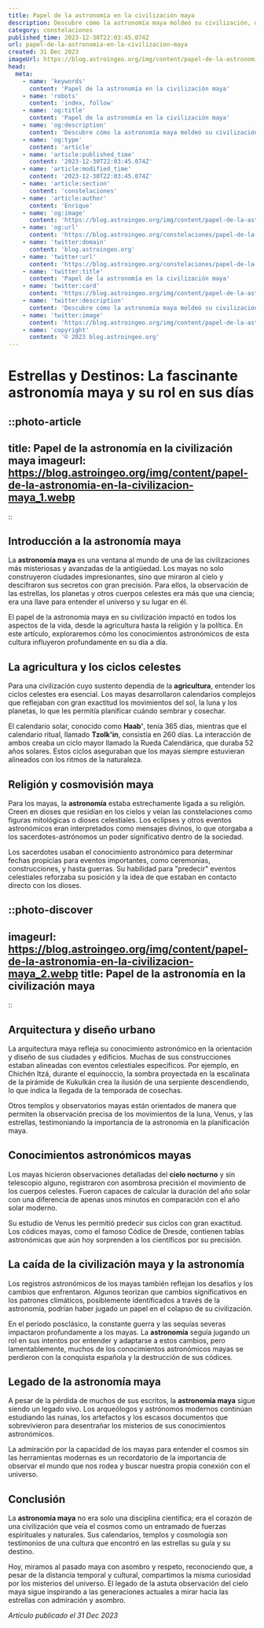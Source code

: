 ```yaml
---
title: Papel de la astronomía en la civilización maya
description: Descubre cómo la astronomía maya moldeó su civilización, desde calendarios hasta rituales y arquitectura, reflejando su avanzado conocimiento celestial.
category: constelaciones
published_time: 2023-12-30T22:03:45.074Z
url: papel-de-la-astronomia-en-la-civilizacion-maya
created: 31 Dec 2023
imageUrl: https://blog.astroingeo.org/img/content/papel-de-la-astronomia-en-la-civilizacion-maya_1.webp
head:
  meta:
    - name: 'keywords'
      content: 'Papel de la astronomía en la civilización maya'
    - name: 'robots'
      content: 'index, follow'
    - name: 'og:title'
      content: 'Papel de la astronomía en la civilización maya'
    - name: 'og:description'
      content: 'Descubre cómo la astronomía maya moldeó su civilización, desde calendarios hasta rituales y arquitectura, reflejando su avanzado conocimiento celestial.'
    - name: 'og:type'
      content: 'article'
    - name: 'article:published_time'
      content: '2023-12-30T22:03:45.074Z'
    - name: 'article:modified_time'
      content: '2023-12-30T22:03:45.074Z'
    - name: 'article:section'
      content: 'constelaciones'
    - name: 'article:author'
      content: 'Enrique'
    - name: 'og:image'
      content: 'https://blog.astroingeo.org/img/content/papel-de-la-astronomia-en-la-civilizacion-maya_1.webp'
    - name: 'og:url'
      content: 'https://blog.astroingeo.org/constelaciones/papel-de-la-astronomia-en-la-civilizacion-maya'
    - name: 'twitter:domain'
      content: 'blog.astroingeo.org'
    - name: 'twitter:url'
      content: 'https://blog.astroingeo.org/constelaciones/papel-de-la-astronomia-en-la-civilizacion-maya'
    - name: 'twitter:title'
      content: 'Papel de la astronomía en la civilización maya'
    - name: 'twitter:card'
      content: 'https://blog.astroingeo.org/img/content/papel-de-la-astronomia-en-la-civilizacion-maya_1.webp'
    - name: 'twitter:description'
      content: 'Descubre cómo la astronomía maya moldeó su civilización, desde calendarios hasta rituales y arquitectura, reflejando su avanzado conocimiento celestial.'
    - name: 'twitter:image'
      content: 'https://blog.astroingeo.org/img/content/papel-de-la-astronomia-en-la-civilizacion-maya_1.webp'
    - name: 'copyright'
      content: '© 2023 blog.astroingeo.org'
---
```

# Estrellas y Destinos: La fascinante astronomía maya y su rol en sus días

::photo-article
---
title: Papel de la astronomía en la civilización maya
imageurl: https://blog.astroingeo.org/img/content/papel-de-la-astronomia-en-la-civilizacion-maya_1.webp
---
::

## Introducción a la astronomía maya
La **astronomía maya** es una ventana al mundo de una de las civilizaciones más misteriosas y avanzadas de la antigüedad. Los mayas no solo construyeron ciudades impresionantes, sino que miraron al cielo y descifraron sus secretos con gran precisión. Para ellos, la observación de las estrellas, los planetas y otros cuerpos celestes era más que una ciencia; era una llave para entender el universo y su lugar en él.

El papel de la astronomía maya en su civilización impactó en todos los aspectos de la vida, desde la agricultura hasta la religión y la política. En este artículo, exploraremos cómo los conocimientos astronómicos de esta cultura influyeron profundamente en su día a día.

## La agricultura y los ciclos celestes
Para una civilización cuyo sustento dependía de la **agricultura**, entender los ciclos celestes era esencial. Los mayas desarrollaron calendarios complejos que reflejaban con gran exactitud los movimientos del sol, la luna y los planetas, lo que les permitía planificar cuándo sembrar y cosechar.

El calendario solar, conocido como **Haab'**, tenía 365 días, mientras que el calendario ritual, llamado **Tzolk'in**, consistía en 260 días. La interacción de ambos creaba un ciclo mayor llamado la Rueda Calendárica, que duraba 52 años solares. Estos ciclos aseguraban que los mayas siempre estuvieran alineados con los ritmos de la naturaleza.

## Religión y cosmovisión maya
Para los mayas, la **astronomía** estaba estrechamente ligada a su religión. Creen en dioses que residían en los cielos y veían las constelaciones como figuras mitológicas o dioses celestiales. Los eclipses y otros eventos astronómicos eran interpretados como mensajes divinos, lo que otorgaba a los sacerdotes-astrónomos un poder significativo dentro de la sociedad.

Los sacerdotes usaban el conocimiento astronómico para determinar fechas propicias para eventos importantes, como ceremonias, construcciones, y hasta guerras. Su habilidad para "predecir" eventos celestiales reforzaba su posición y la idea de que estaban en contacto directo con los dioses.


::photo-discover
---
imageurl: https://blog.astroingeo.org/img/content/papel-de-la-astronomia-en-la-civilizacion-maya_2.webp
title: Papel de la astronomía en la civilización maya
---
::

## Arquitectura y diseño urbano
La arquitectura maya refleja su conocimiento astronómico en la orientación y diseño de sus ciudades y edificios. Muchas de sus construcciones estaban alineadas con eventos celestiales específicos. Por ejemplo, en Chichén Itzá, durante el equinoccio, la sombra proyectada en la escalinata de la pirámide de Kukulkán crea la ilusión de una serpiente descendiendo, lo que indica la llegada de la temporada de cosechas.

Otros templos y observatorios mayas están orientados de manera que permiten la observación precisa de los movimientos de la luna, Venus, y las estrellas, testimoniando la importancia de la astronomía en la planificación maya.

## Conocimientos astronómicos mayas
Los mayas hicieron observaciones detalladas del **cielo nocturno** y sin telescopio alguno, registraron con asombrosa precisión el movimiento de los cuerpos celestes. Fueron capaces de calcular la duración del año solar con una diferencia de apenas unos minutos en comparación con el año solar moderno.

Su estudio de Venus les permitió predecir sus ciclos con gran exactitud. Los códices mayas, como el famoso Códice de Dresde, contienen tablas astronómicas que aún hoy sorprenden a los científicos por su precisión.

## La caída de la civilización maya y la astronomía
Los registros astronómicos de los mayas también reflejan los desafíos y los cambios que enfrentaron. Algunos teorizan que cambios significativos en los patrones climáticos, posiblemente identificados a través de la astronomía, podrían haber jugado un papel en el colapso de su civilización.

En el período posclásico, la constante guerra y las sequías severas impactaron profundamente a los mayas. La **astronomía** seguía jugando un rol en sus intentos por entender y adaptarse a estos cambios, pero lamentablemente, muchos de los conocimientos astronómicos mayas se perdieron con la conquista española y la destrucción de sus códices.

## Legado de la astronomía maya
A pesar de la pérdida de muchos de sus escritos, la **astronomía maya** sigue siendo un legado vivo. Los arqueólogos y astrónomos modernos continúan estudiando las ruinas, los artefactos y los escasos documentos que sobrevivieron para desentrañar los misterios de sus conocimientos astronómicos.

La admiración por la capacidad de los mayas para entender el cosmos sin las herramientas modernas es un recordatorio de la importancia de observar el mundo que nos rodea y buscar nuestra propia conexión con el universo.

## Conclusión
La **astronomía maya** no era solo una disciplina científica; era el corazón de una civilización que veía el cosmos como un entramado de fuerzas espirituales y naturales. Sus calendarios, templos y cosmología son testimonios de una cultura que encontró en las estrellas su guía y su destino.

Hoy, miramos al pasado maya con asombro y respeto, reconociendo que, a pesar de la distancia temporal y cultural, compartimos la misma curiosidad por los misterios del universo. El legado de la astuta observación del cielo maya sigue inspirando a las generaciones actuales a mirar hacia las estrellas con admiración y asombro.

_Artículo publicado el 31 Dec 2023_